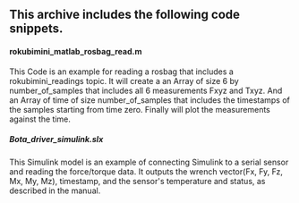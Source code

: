 ## This archive includes the following code snippets. ##

#### rokubimini_matlab_rosbag_read.m ####

This Code is an example for reading a rosbag that includes a 
rokubimini_readings topic. It will create a an Array of size
6 by number_of_samples that includes all 6 measurements Fxyz 
and Txyz. 
And an Array of time of size number_of_samples that includes 
the timestamps of the samples starting from time zero.
Finally will plot the measurements against the time.

##### Bota_driver_simulink.slx ####
This Simulink model is an example of connecting Simulink to a serial sensor and reading the force/torque data. It outputs the wrench vector(Fx, Fy, Fz, Mx, My, Mz), timestamp, and the sensor's temperature and status, as described in the manual. 
